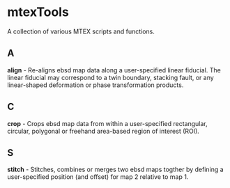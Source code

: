 # mtexTools
A collection of various MTEX scripts and functions.

## A
**align** - Re-aligns ebsd map data along a user-specified linear fiducial. The linear fiducial may correspond to a twin boundary, stacking fault, or any linear-shaped deformation or phase transformation products.


## C
**crop** - Crops ebsd map data from within a user-specified rectangular, circular, polygonal or freehand area-based region of interest (ROI).


## S
**stitch** - Stitches, combines or merges two ebsd maps togther by defining a user-specified position (and offset) for map 2 relative to map 1.





